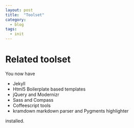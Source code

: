 ```yaml
---
layout: post
title:  "Toolset"
category:
  - blog
tags:
  - init
---
```


# Related toolset

You now have

- Jekyll
- Html5 Boilerplate based templates
- jQuery and Modernizr
- Sass and Compass
- Coffeescript tools
- kramdown markdown parser and Pygments highlighter

installed.

